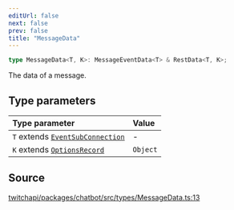 ```yaml
---
editUrl: false
next: false
prev: false
title: "MessageData"
---
```


```ts
type MessageData<T, K>: MessageEventData<T> & RestData<T, K>;
```

The data of a message.

## Type parameters

| Type parameter | Value |
| :------ | :------ |
| `T` extends [`EventSubConnection`](/api/chatbot/enumerations/eventsubconnection/) | - |
| `K` extends [`OptionsRecord`](/api/chatbot/type-aliases/optionsrecord/) | `Object` |

## Source

[twitchapi/packages/chatbot/src/types/MessageData.ts:13](https://github.com/pablornc/twitchapi//blob/3baa008ac8be1133cbb9253985d5d4cd48b4e780/packages/chatbot/src/types/MessageData.ts#L13)
